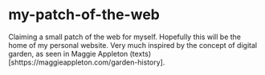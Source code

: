 # my-patch-of-the-web

Claiming a small patch of the web for myself. Hopefully this will be the home of my personal website. Very much inspired by the concept of digital garden, as seen in Maggie Appleton (texts)[shttps://maggieappleton.com/garden-history].
